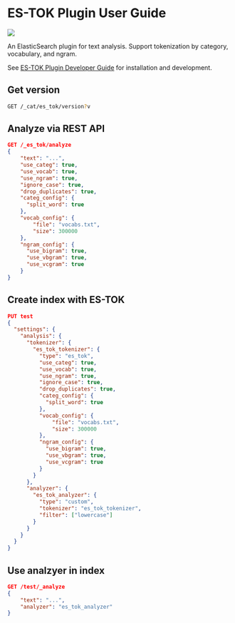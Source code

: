 # ES-TOK Plugin User Guide

![](https://img.shields.io/badge/es__tok-0.6.0-blue)

An ElasticSearch plugin for text analysis. Support tokenization by category, vocabulary, and ngram.

See [ES-TOK Plugin Developer Guide](DEVELOP.md) for installation and development.

## Get version

```sh
GET /_cat/es_tok/version?v
```

## Analyze via REST API

```json
GET /_es_tok/analyze
{
    "text": "...",
    "use_categ": true,
    "use_vocab": true,
    "use_ngram": true,
    "ignore_case": true,
    "drop_duplicates": true,
    "categ_config": {
      "split_word": true
    },
    "vocab_config": {
        "file": "vocabs.txt",
        "size": 300000
    },
    "ngram_config": {
      "use_bigram": true,
      "use_vbgram": true,
      "use_vcgram": true
    }
}
```

## Create index with ES-TOK

```json
PUT test
{
  "settings": {
    "analysis": {
      "tokenizer": {
        "es_tok_tokenizer": {
          "type": "es_tok",
          "use_categ": true,
          "use_vocab": true,
          "use_ngram": true,
          "ignore_case": true,
          "drop_duplicates": true,
          "categ_config": {
            "split_word": true
          },
          "vocab_config": {
              "file": "vocabs.txt",
              "size": 300000
          },
          "ngram_config": {
            "use_bigram": true,
            "use_vbgram": true,
            "use_vcgram": true
          }
        }
      },
      "analyzer": {
        "es_tok_analyzer": {
          "type": "custom",
          "tokenizer": "es_tok_tokenizer",
          "filter": ["lowercase"]
        }
      }
    }
  }
}
```

## Use analzyer in index

```json
GET /test/_analyze
{
    "text": "...",
    "analyzer": "es_tok_analyzer"
}
```